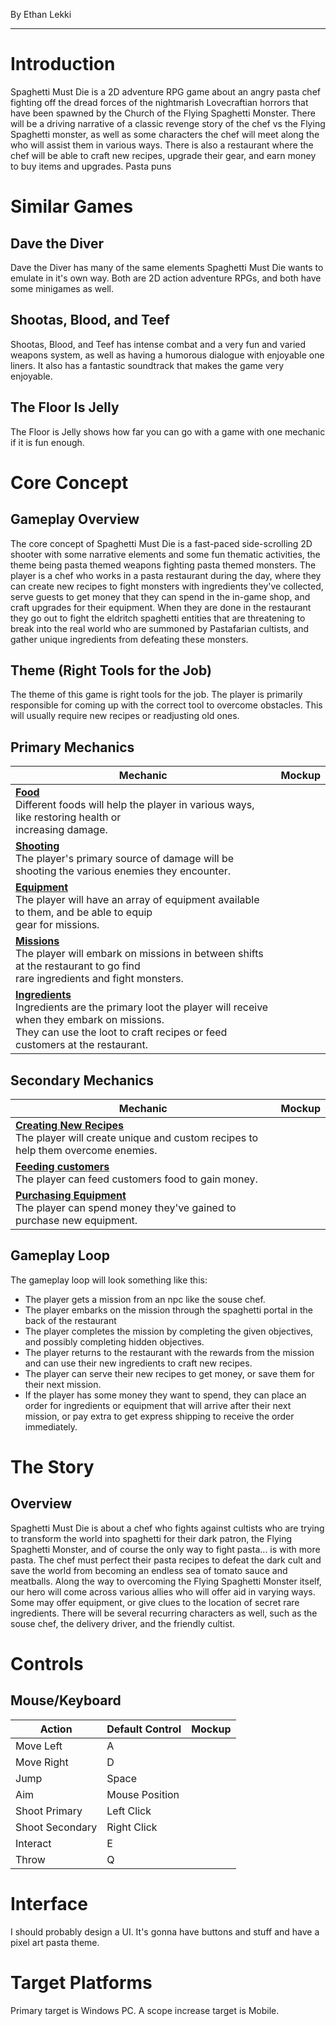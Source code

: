 By Ethan Lekki
***
# Introduction
Spaghetti Must Die is a 2D adventure RPG game about an angry pasta chef fighting off the dread forces of the nightmarish Lovecraftian horrors that have been spawned by the Church of the Flying Spaghetti Monster. There will be a driving narrative of a classic revenge story of the chef vs the Flying Spaghetti monster, as well as some characters the chef will meet along the who will assist them in various ways. There is also a restaurant where the chef will be able to craft new recipes, upgrade their gear, and earn money to buy items and upgrades. Pasta puns 

# Similar Games
## Dave the Diver
Dave the Diver has many of the same elements Spaghetti Must Die wants to emulate in it's own way. Both are 2D action adventure RPGs, and both have some minigames as well.
## Shootas, Blood, and Teef
Shootas, Blood, and Teef has intense combat and a very fun and varied weapons system, as well as having a humorous dialogue with enjoyable one liners. It also has a fantastic soundtrack that makes the game very enjoyable.

## The Floor Is Jelly
The Floor is Jelly shows how far you can go with a game with one mechanic if it is fun enough.

# Core Concept
## Gameplay Overview
The core concept of Spaghetti Must Die is a fast-paced side-scrolling 2D shooter with some narrative elements and some fun thematic activities, the theme being pasta themed weapons fighting pasta themed monsters. The player is a chef who works in a pasta restaurant during the day, where they can create new recipes to fight monsters with ingredients they've collected, serve guests to get money that they can spend in the in-game shop, and craft upgrades for their equipment. When they are done in the restaurant they go out to fight the eldritch spaghetti entities that are threatening to break into the real world who are summoned by Pastafarian cultists, and gather unique ingredients from defeating these monsters.

## Theme (Right Tools for the Job)
The theme of this game is right tools for the job. The player is primarily responsible for coming up with the correct tool to overcome obstacles. This will usually require new recipes or readjusting old ones.

## Primary Mechanics

| Mechanic | Mockup |
| --| -- |
|<u><b>Food</b></u> <br> Different foods will help the player in various ways, like restoring health or <br> increasing damage.||
|<u><b>Shooting</b></u> <br> The player's primary source of damage will be shooting the various enemies they encounter.||
|<b><u>Equipment</u></b> <br> The player will have an array of equipment available to them, and be able to equip <br> gear for missions.||
|<b><u>Missions</u></b> <br> The player will embark on missions in between shifts at the restaurant to go find <br> rare ingredients and fight monsters.||
|<b><u>Ingredients</u></b> <br> Ingredients are the primary loot the player will receive when they embark on missions. <br> They can use the loot to craft recipes or feed customers at the restaurant.||

## Secondary Mechanics
| Mechanic | Mockup |
|--|--|
|<u><b>Creating New Recipes</b></u> <br>The player will create unique and custom recipes to help them overcome enemies.||
|<b><u>Feeding customers</u></b> <br> The player can feed customers food to gain money.||
|<b><u>Purchasing Equipment</u></b> <br> The player can spend money they've gained to purchase new equipment.||

## Gameplay Loop
The gameplay loop will look something like this:
- The player gets a mission from an npc like the souse chef.
- The player embarks on the mission through the spaghetti portal in the back of the restaurant
- The player completes the mission by completing the given objectives, and possibly completing hidden objectives.
- The player returns to the restaurant with the rewards from the mission and can use their new ingredients to craft new recipes.
- The player can serve their new recipes to get money, or save them for their next mission.
- If the player has some money they want to spend, they can place an order for ingredients or equipment that will arrive after their next mission, or pay extra to get express shipping to receive the order immediately.

# The Story

## Overview
Spaghetti Must Die is about a chef who fights against cultists who are trying to transform the world into spaghetti for their dark patron, the Flying Spaghetti Monster, and of course the only way to fight pasta... is with more pasta. The chef must perfect their pasta recipes to defeat the dark cult and save the world from becoming an endless sea of tomato sauce and meatballs. Along the way to overcoming the Flying Spaghetti Monster itself, our hero will come across various allies who will offer aid in varying ways. Some may offer equipment, or give clues to the location of secret rare ingredients. There will be several recurring characters as well, such as the souse chef, the delivery driver, and the friendly cultist. 

# Controls
## Mouse/Keyboard

| Action | Default Control | Mockup |
|--|--|--|
| Move Left | A | |
| Move Right | D | |
| Jump | Space | |
| Aim | Mouse Position | |
|Shoot Primary | Left Click | |
|Shoot Secondary | Right Click | |
|Interact | E | |
| Throw | Q | |

# Interface
I should probably design a UI. It's gonna have buttons and stuff and have a pixel art pasta theme.

# Target Platforms
Primary target is Windows PC. A scope increase target is Mobile.
